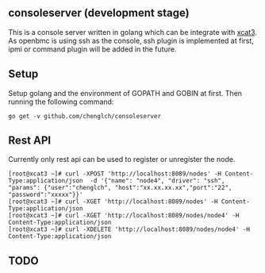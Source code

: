 ## consoleserver (development stage)
This is a console server written in golang which can be integrate with [xcat3](https://github.com/chenglch/xcat3).
As openbmc is using ssh as the console, ssh plugin is implemented at first, ipmi or command plugin will be added in
the future.

## Setup

Setup golang and the environment of GOPATH and GOBIN at first. Then running the following command:

```
go get -v github.com/chenglch/consoleserver

```

## Rest API
Currently only rest api can be used to register or unregister the node.

```
[root@xcat3 ~]# curl -XPOST 'http://localhost:8089/nodes' -H Content-Type:application/json  -d '{"name": "node4", "driver": "ssh", "params": {"user":"chenglch", "host":"xx.xx.xx.xx","port":"22", "password":"xxxxx"}}'
[root@xcat3 ~]# curl -XGET 'http://localhost:8089/nodes' -H Content-Type:application/json
[root@xcat3 ~]# curl -XGET 'http://localhost:8089/nodes/node4' -H Content-Type:application/json
[root@xcat3 ~]# curl -XDELETE 'http://localhost:8089/nodes/node4' -H Content-Type:application/json
```

## TODO